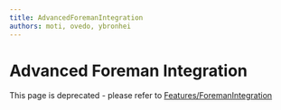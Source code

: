 ```yaml
---
title: AdvancedForemanIntegration
authors: moti, ovedo, ybronhei
---
```


# Advanced Foreman Integration

This page is deprecated - please refer to [Features/ForemanIntegration](/develop/release-management/features/foreman/foremanintegration/)

